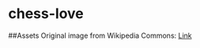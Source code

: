 chess-love
==========

##Assets
Original image from Wikipedia Commons: [Link](https://commons.wikimedia.org/wiki/File:Chess_Pieces_Sprite.svg)